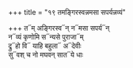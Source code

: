 +++
title = "१९ तमङ्गिरस्वन्नमसा सपर्यन्नव्यं"

+++
त᳓म् अङ्गिरस्व᳓न् न᳓मसा सपर्य᳓न्  
न᳓व्यं कृणोमि स᳓न्यसे पुराजा᳓म्  
द्रु᳓हो वि᳓ याहि बहुला᳓ अ᳓देवीः  
सु᳓वश् च नो मघवन् सात᳓ये धाः